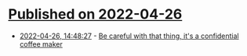 # [Published on 2022-04-26](index.md)

* [2022-04-26, 14:48:27](https://news.ycombinator.com/item?id=31168150) - [Be careful with that thing, it's a confidential coffee maker](https://devblogs.microsoft.com/oldnewthing/20220426-00/?p=106528)
